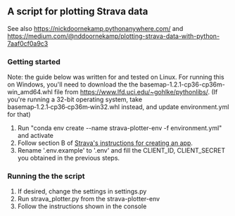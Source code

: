 ## A script for plotting Strava data
See also https://nickdoornekamp.pythonanywhere.com/ and https://medium.com/@nddoornekamp/plotting-strava-data-with-python-7aaf0cf0a9c3

### Getting started
Note: the guide below was written for and tested on Linux. For running this on Windows, you'll need to download the the basemap-1.2.1-cp36-cp36m-win_amd64.whl file from https://www.lfd.uci.edu/~gohlke/pythonlibs/. (If you're running a 32-bit operating system, take basemap‑1.2.1‑cp36‑cp36m‑win32.whl instead, and update environment.yml for that)
1. Run "conda env create --name strava-plotter-env -f environment.yml" and activate
2. Follow section B of [Strava's instructions for creating an app](https://developers.strava.com/docs/getting-started/). 
3. Rename '.env.example' to '.env' and fill the CLIENT_ID, CLIENT_SECRET you obtained in the previous steps.

### Running the the script
1. If desired, change the settings in settings.py
2. Run strava_plotter.py from the strava-plotter-env
3. Follow the instructions shown in the console
